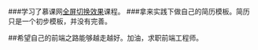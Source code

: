###学习了慕课网[全屏切换效果]('http://www.imooc.com/learn/374')课程。
###拿来实践下做自己的简历模板。简历只是一个初步模板，并没有完善。


##希望自己的前端之路能够越走越好。加油，求职前端工程师。